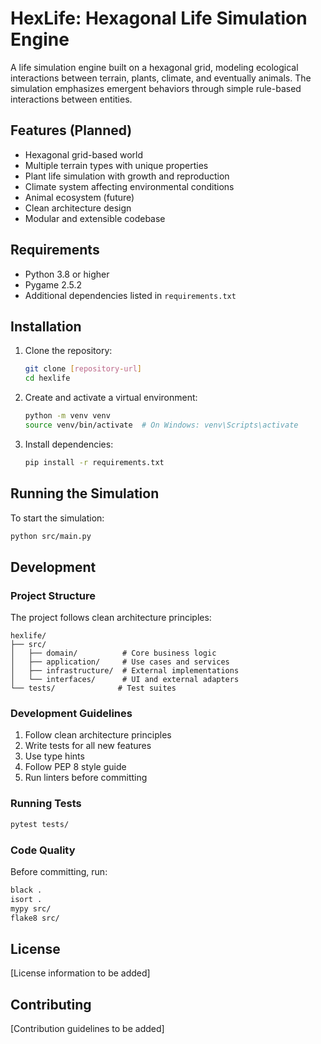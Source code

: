# HexLife: Hexagonal Life Simulation Engine

A life simulation engine built on a hexagonal grid, modeling ecological interactions between terrain, plants, climate, and eventually animals. The simulation emphasizes emergent behaviors through simple rule-based interactions between entities.

## Features (Planned)

- Hexagonal grid-based world
- Multiple terrain types with unique properties
- Plant life simulation with growth and reproduction
- Climate system affecting environmental conditions
- Animal ecosystem (future)
- Clean architecture design
- Modular and extensible codebase

## Requirements

- Python 3.8 or higher
- Pygame 2.5.2
- Additional dependencies listed in `requirements.txt`

## Installation

1. Clone the repository:
   ```bash
   git clone [repository-url]
   cd hexlife
   ```

2. Create and activate a virtual environment:
   ```bash
   python -m venv venv
   source venv/bin/activate  # On Windows: venv\Scripts\activate
   ```

3. Install dependencies:
   ```bash
   pip install -r requirements.txt
   ```

## Running the Simulation

To start the simulation:

```bash
python src/main.py
```

## Development

### Project Structure

The project follows clean architecture principles:

```
hexlife/
├── src/
│   ├── domain/          # Core business logic
│   ├── application/     # Use cases and services
│   ├── infrastructure/  # External implementations
│   └── interfaces/      # UI and external adapters
└── tests/              # Test suites
```

### Development Guidelines

1. Follow clean architecture principles
2. Write tests for all new features
3. Use type hints
4. Follow PEP 8 style guide
5. Run linters before committing

### Running Tests

```bash
pytest tests/
```

### Code Quality

Before committing, run:

```bash
black .
isort .
mypy src/
flake8 src/
```

## License

[License information to be added]

## Contributing

[Contribution guidelines to be added] 